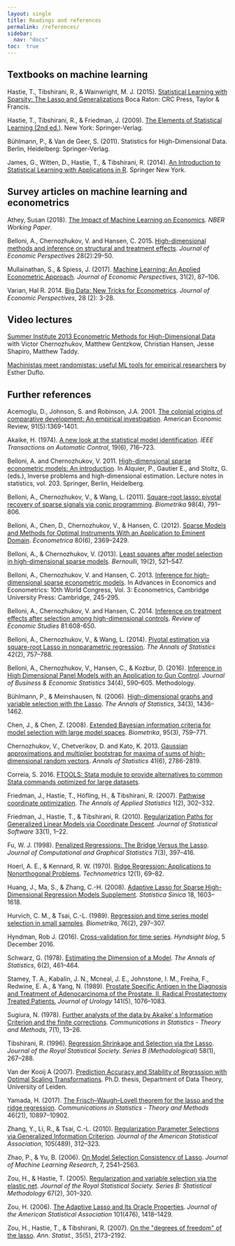 ```yaml
---
layout: single
title: Readings and references
permalink: /references/
sidebar:
  nav: "docs"
toc:  true
---
```


## Textbooks on machine learning

Hastie, T., Tibshirani, R., & Wainwright, M. J. (2015). [Statistical Learning with Sparsity: The Lasso and Generalizations](https://web.stanford.edu/~hastie/StatLearnSparsity/) Boca Raton: CRC Press, Taylor & Francis. 

Hastie, T., Tibshirani, R., & Friedman, J. (2009). [The Elements of Statistical Learning (2nd ed.)](https://web.stanford.edu/~hastie/ElemStatLearn/). New York: Springer-Verlag. 

Bühlmann, P., & Van de Geer, S. (2011). Statistics for High-Dimensional Data. Berlin, Heidelberg: Springer-Verlag.

James, G., Witten, D., Hastie, T., & Tibshirani, R. (2014). [An Introduction to Statistical Learning with Applications in R](http://www-bcf.usc.edu/~gareth/ISL/). Springer New York. 

## Survey articles on machine learning and econometrics

Athey, Susan (2018). [The Impact of Machine Learning on Economics](http://www.nber.org/chapters/c14009.pdf). 
 *NBER Working Paper*.

Belloni, A., Chernozhukov, V. and Hansen, C. 2015.  [High-dimensional  methods and inference on structural and treatment effects](http://www.aeaweb.org/articles.php?doi=10.1257/jep.28.2.29).  *Journal of Economic Perspectives* 28(2):29-50.

Mullainathan, S., & Spiess, J. (2017). [Machine Learning: An Applied Econometric Approach](http://doi.org/10.1257/jep.31.2.87). *Journal of Economic Perspectives*, 31(2), 87–106. 

Varian, Hal R. 2014. [Big Data: New Tricks for Econometrics](https://www.aeaweb.org/articles?id=10.1257/jep.28.2.3). *Journal of Economic Perspectives*, 28 (2): 3-28. 

## Video lectures

[Summer Institute 2013 Econometric Methods for High-Dimensional Data](http://www.nber.org/econometrics_minicourse_2013/) 
with Victor Chernozhukov, Matthew Gentzkow, Christian Hansen, Jesse Shapiro, Matthew Taddy.

[Machinistas meet randomistas: useful ML tools for empirical researchers](https://www.nber.org/programs/dev/dev.html) by Esther Duflo. 

## Further references

Acemoglu, D., Johnson, S. and Robinson, J.A. 2001.  [The colonial origins of comparative development: An empirical investigation](https://economics.mit.edu/files/4123).
American Economic Review, 91(5):1369-1401.

Akaike, H. (1974). [A new look at the statistical model identification](https://doi.org/10.1109/TAC.1974.1100705). *IEEE
Transactions on Automatic Control*, 19(6), 716–723. 

Belloni, A. and Chernozhukov, V. 2011.  [High-dimensional sparse econometric models: An introduction](https://arxiv.org/pdf/1106.5242.pdf).  In Alquier, P., Gautier E.,
and Stoltz, G. (eds.), Inverse problems and high-dimensional
estimation.  Lecture notes in statistics, vol. 203.  Springer,
Berlin, Heidelberg. 

Belloni, A., Chernozhukov, V., & Wang, L. (2011).  [Square-root lasso: pivotal recovery of sparse signals via conic programming](https://doi.org/10.1093/biomet/asr043).  *Biometrika* 98(4), 791–806. 

Belloni, A., Chen, D., Chernozhukov, V., & Hansen, C. (2012). [Sparse Models and Methods for Optimal Instruments With an Application to Eminent Domain](https://doi.org/10.3982/ECTA9626).
*Econometrica* 80(6), 2369–2429. 

Belloni, A., & Chernozhukov, V. (2013). [Least squares after model selection in high-dimensional sparse models](https://doi.org/10.3150/11-BEJ410). *Bernoulli*, 19(2), 521–547. 

Belloni, A., Chernozhukov, V. and Hansen, C. 2013.  [Inference for high-dimensional sparse econometric models](http://arxiv.org/abs/1201.0220).  In Advances in Economics and Econometrics: 10th World Congress, Vol. 3:
Econometrics, Cambridge University Press: Cambridge, 245-295.

Belloni, A., Chernozhukov, V. and Hansen, C. 2014.  [Inference on
treatment effects after selection among high-dimensional controls](https://doi.org/10.1093/restud/rdt044). *Review of Economic Studies* 81:608-650.

Belloni, A., Chernozhukov, V., & Wang, L. (2014). [Pivotal estimation via square-root Lasso in nonparametric regression](https://doi.org/10.1214/14-AOS1204).
*The Annals of Statistics* 42(2), 757–788. 

Belloni, A., Chernozhukov, V., Hansen, C., & Kozbur, D. (2016). [Inference in High Dimensional Panel Models with an Application to Gun Control](https://doi.org/10.1080/07350015.2015.1102733). *Journal of Business & Economic Statistics* 34(4), 590–605. Methodology. 

Bühlmann, P., & Meinshausen, N. (2006). [High-dimensional graphs and variable selection with the Lasso](http://doi.org/10.1214/009053606000000281). *The Annals of Statistics*, 34(3), 1436–1462. 

Chen, J., & Chen, Z. (2008). [Extended Bayesian information criteria for model selection with large model spaces](https://doi.org/10.1093/biomet/asn034). *Biometrika*, 95(3), 759–771. 

Chernozhukov, V., Chetverikov, D. and Kato, K. 2013.  [Gaussian  approximations and multiplier bootstrap for maxima of sums of high-dimensional random vectors](https://projecteuclid.org/euclid.aos/1387313390). *Annals of Statistics* 41(6), 2786-2819.

Correia, S. 2016.  [FTOOLS: Stata module to provide alternatives to common Stata commands optimized for large datasets](https://ideas.repec.org/c/boc/bocode/s458213.html). 

Friedman, J., Hastie, T., Höfling, H., & Tibshirani, R. (2007). [Pathwise coordinate optimization](https://doi.org/10.1214/07-AOAS131). *The Annals of Applied Statistics* 1(2), 302–332. 

Friedman, J., Hastie, T., & Tibshirani, R. (2010). [Regularization Paths for Generalized Linear Models via Coordinate Descent](https://doi.org/10.18637/jss.v033.i01).
*Journal of Statistical Software* 33(1), 1–22.

Fu, W. J. (1998). [Penalized Regressions: The Bridge Versus the Lasso](https://doi.org/10.2307/1390712). *Journal of Computational and Graphical Statistics* 7(3), 397–416.

Hoerl, A. E., & Kennard, R. W. (1970). [Ridge Regression: Applications to Nonorthogonal Problems](https://doi.org/10.1080/00401706.1970.10488635). *Technometrics* 12(1), 69–82. 

Huang, J., Ma, S., & Zhang, C.-H. (2008). [Adaptive Lasso for Sparse High-Dimensional Regression Models Supplement](https://doi.org/10.2307/24308572). *Statistica Sinica* 18, 1603–1618. 

Hurvich, C. M., & Tsai, C.-L. (1989). [Regression and time series model selection in small samples](http://doi.org/10.1093/biomet/76.2.297). *Biometrika*, 76(2), 297–307. 

Hyndman, Rob J. (2016). [Cross-validation for time series](https://robjhyndman.com/hyndsight/tscv/). *Hyndsight blog*, 5 December 2016.

Schwarz, G. (1978). [Estimating the Dimension of a Model](https://doi.org/10.1214/aos/1176344136). *The Annals of Statistics*, 6(2), 461–464. 

Stamey, T. A., Kabalin, J. N., Mcneal, J. E., Johnstone, I. M., Freiha, F., Redwine,
E. A., & Yang, N. (1989). [Prostate Specific Antigen in the Diagnosis and Treatment of Adenocarcinoma of the Prostate. II. Radical Prostatectomy Treated Patients.](https://doi.org/10.1016/S0022-5347(17)41175-X)  *Journal of Urology* 141(5), 1076–1083. 

Sugiura, N. (1978). [Further analysts of the data by Akaike’ s Information Criterion and the finite corrections](http://doi.org/10.1080/03610927808827599). *Communications in Statistics - Theory and Methods*, 7(1), 13–26.

Tibshirani, R. (1996). [Regression Shrinkage and Selection via the Lasso](https://doi.org/10.2307/2346178). *Journal of the Royal Statistical Society. Series B (Methodological)* 58(1), 267–288. 

Van der Kooij A (2007). [Prediction Accuracy and Stability of Regrsssion with Optimal Scaling Transformations](http://hdl.handle.net/1887/12096). Ph.D. thesis, Department of Data Theory, University of
Leiden.

Yamada, H. (2017). [The Frisch–Waugh–Lovell theorem for the lasso and the ridge regression](https://doi.org/10.1080/03610926.2016.1252403). *Communications in Statistics - Theory and Methods* 46(21),
10897–10902. 

Zhang, Y., Li, R., & Tsai, C.-L. (2010). [Regularization Parameter Selections via Generalized Information Criterion](http://doi.org/10.1198/jasa.2009.tm08013).
*Journal of the American Statistical Association*, 105(489), 312–323.

Zhao, P., & Yu, B. (2006). [On Model Selection Consistency of Lasso](http://dl.acm.org/citation.cfm?id=1248547.1248637). *Journal of Machine Learning Research*, 7, 2541–2563.

Zou, H., & Hastie, T. (2005). [Regularization and variable selection via the elastic net](https://doi.org/10.1111/j.1467-9868.2005.00503.x).
*Journal of the Royal Statistical Society. Series B: Statistical Methodology*
67(2), 301–320. 

Zou, H. (2006). [The Adaptive Lasso and Its Oracle Properties](https://doi.org/10.1198/016214506000000735). 
*Journal of the American Statistical Association* 101(476), 1418–1429. 

Zou, H., Hastie, T., & Tibshirani, R. (2007). [On the "degrees of freedom" of the lasso](https://doi.org/10.1214/009053607000000127). *Ann. Statist.*, 35(5), 2173–2192.
